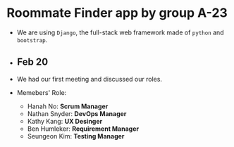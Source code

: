 # Roommate Finder app by group A-23

* We are using `Django`, the full-stack web framework made of `python` and `bootstrap`.

* ## Feb 20
* We had our first meeting and discussed our roles.
* Memebers' Role:
    * Hanah No: **Scrum Manager**
    * Nathan Snyder: **DevOps Manager**
    * Kathy Kang: **UX Desinger**
    * Ben Humleker: **Requirement Manager**
    * Seungeon Kim: **Testing Manager**